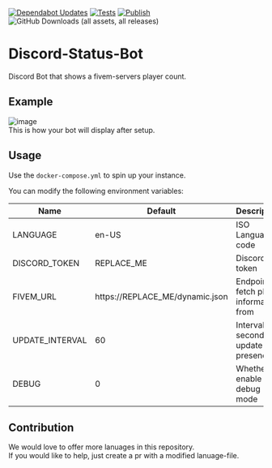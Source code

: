 [![Dependabot Updates](https://github.com/GamboCity/Discord-Status-Bot/actions/workflows/dependabot/dependabot-updates/badge.svg)](https://github.com/GamboCity/Discord-Status-Bot/actions/workflows/dependabot/dependabot-updates) 
[![Tests](https://github.com/GamboCity/Discord-Status-Bot/actions/workflows/tests.yml/badge.svg)](https://github.com/GamboCity/Discord-Status-Bot/actions/workflows/tests.yml)
[![Publish](https://github.com/GamboCity/Discord-Status-Bot/actions/workflows/publish.yml/badge.svg)](https://github.com/GamboCity/Discord-Status-Bot/actions/workflows/publish.yml)\
![GitHub Downloads (all assets, all releases)](https://img.shields.io/github/downloads/GamboCity/Discord-Status-Bot/total?color=#2dba4e)



# Discord-Status-Bot
Discord Bot that shows a fivem-servers player count.

## Example

![image](https://github.com/user-attachments/assets/e221bbb8-cfc8-4a8f-a2f9-dace99de03ae)\
This is how your bot will display after setup.

## Usage

Use the ``docker-compose.yml`` to spin up your instance.

You can modify the following environment variables:

Name | Default | Description
---|---|---
LANGUAGE | en-US | ISO Language code
DISCORD_TOKEN | REPLACE_ME | Discord token
FIVEM_URL | https://REPLACE_ME/dynamic.json | Endpoint to fetch player information from
UPDATE_INTERVAL | 60 | Interval in seconds to update presence
DEBUG | 0 | Whether to enable debug mode

## Contribution

We would love to offer more lanuages in this repository.\
If you would like to help, just create a pr with a modified lanuage-file.
